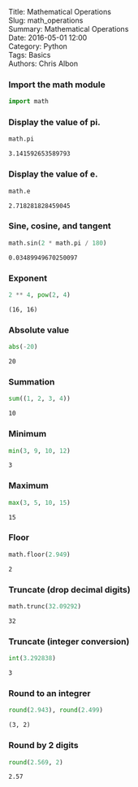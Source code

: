 Title: Mathematical Operations  
Slug: math_operations  
Summary: Mathematical Operations  
Date: 2016-05-01 12:00  
Category: Python  
Tags: Basics  
Authors: Chris Albon  

### Import the math module


```python
import math
```

### Display the value of pi.


```python
math.pi
```




    3.141592653589793



### Display the value of e.


```python
math.e
```




    2.718281828459045



### Sine, cosine, and tangent


```python
math.sin(2 * math.pi / 180)
```




    0.03489949670250097



### Exponent


```python
2 ** 4, pow(2, 4)
```




    (16, 16)



### Absolute value


```python
abs(-20)
```




    20



### Summation


```python
sum((1, 2, 3, 4))
```




    10



### Minimum


```python
min(3, 9, 10, 12)
```




    3



### Maximum


```python
max(3, 5, 10, 15)
```




    15



### Floor


```python
math.floor(2.949)
```




    2



### Truncate (drop decimal digits)


```python
math.trunc(32.09292)
```




    32



### Truncate (integer conversion)


```python
int(3.292838)
```




    3



### Round to an integrer


```python
round(2.943), round(2.499)
```




    (3, 2)



### Round by 2 digits


```python
round(2.569, 2)
```




    2.57


